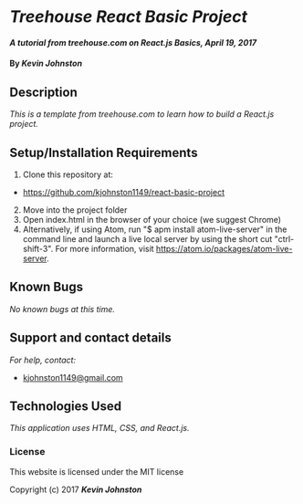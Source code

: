 # _Treehouse React Basic Project_

#### _A tutorial from treehouse.com on React.js Basics, April 19, 2017_

#### By _**Kevin Johnston**_

## Description

_This is a template from treehouse.com to learn how to build a React.js project._

## Setup/Installation Requirements

1. Clone this repository at:
  * https://github.com/kjohnston1149/react-basic-project
2. Move into the project folder
3. Open index.html in the browser of your choice (we suggest Chrome)
4. Alternatively, if using Atom, run "$ apm install atom-live-server" in the command line and launch a live local server by using the short cut "ctrl-shift-3".  For more information, visit https://atom.io/packages/atom-live-server.

## Known Bugs

_No known bugs at this time._

## Support and contact details

_For help, contact:_
* [kjohnston1149@gmail.com](mailto:kjohnston1149@gmail.com)

## Technologies Used

_This application uses HTML, CSS, and React.js._

### License

This website is licensed under the MIT license

Copyright (c) 2017 **_Kevin Johnston_**
